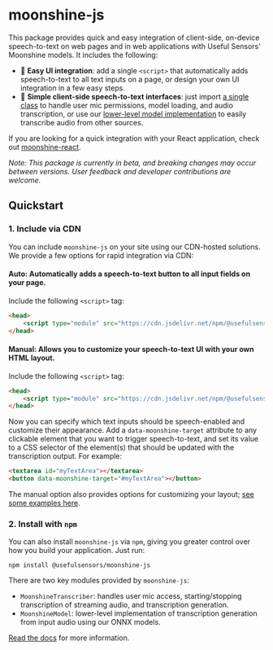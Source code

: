 # moonshine-js

This package provides quick and easy integration of client-side, on-device speech-to-text on web pages and in web applications with Useful Sensors' Moonshine models. It includes the following:

- 🌙 **Easy UI integration**: add a single `<script>` that automatically adds speech-to-text to all text inputs on a page, or design your own UI integration in a few easy steps.
- 🌙 **Simple client-side speech-to-text interfaces**: just import [a single class]() to handle user mic permissions, model loading, and audio transcription, or use our [lower-level model implementation]() to easily transcribe audio from other sources.

If you are looking for a quick integration with your React application, check out [moonshine-react]().

_Note: This package is currently in beta, and breaking changes may occur between versions. User feedback and developer contributions are welcome._

## Quickstart

### 1. Include via CDN
You can include `moonshine-js` on your site using our CDN-hosted solutions. We provide a few options for rapid integration via CDN:

#### Auto: Automatically adds a speech-to-text button to all input fields on your page. 
Include the following `<script>` tag:

```html
<head>
    <script type="module" src="https://cdn.jsdelivr.net/npm/@usefulsensors/moonshine-js@latest/dist/moonshine.auto.min.js"></script>
</head>
```

#### Manual: Allows you to customize your speech-to-text UI with your own HTML layout. 
Include the following `<script>` tag:

```html
<head>
    <script type="module" src="https://cdn.jsdelivr.net/npm/@usefulsensors/moonshine-js@latest/dist/moonshine.manual.min.js"></script>
</head>
```

Now you can specify which text inputs should be speech-enabled and customize their appearance. Add a `data-moonshine-target` attribute to any clickable element that you want to trigger speech-to-text, and set its value to a CSS selector of the element(s) that should be updated with the transcription output. For example:

```html
<textarea id="myTextArea"></textarea>
<button data-moonshine-target="#myTextArea"></button>
```

The manual option also provides options for customizing your layout; [see some examples here]().

### 2. Install with `npm`
You can also install `moonshine-js` via `npm`, giving you greater control over how you build your application. Just run:

```
npm install @usefulsensors/moonshine-js
```

There are two key modules provided by `moonshine-js`:

- `MoonshineTranscriber`: handles user mic access, starting/stopping transcription of streaming audio, and transcription generation. 
- `MoonshineModel`: lower-level implementation of transcription generation from input audio using our ONNX models.

[Read the docs]() for more information.

